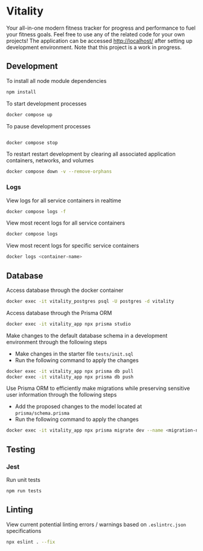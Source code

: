 # Vitality

Your all-in-one modern fitness tracker for progress and performance to fuel your fitness goals. Feel free to use any of the related code for your own projects! The application can be accessed [http://localhost/](http://localhost/) after setting up development environment. Note that this project is a work in progress.

## Development

To install all node module dependencies

```bash
npm install
```

To start development processes

``` bash
docker compose up 
```

To pause development processes

```bash

docker compose stop
```

To restart restart development by clearing all associated application containers, networks, and volumes

```bash
docker compose down -v --remove-orphans 
```

### Logs

View logs for all service containers in realtime

```bash
docker compose logs -f
```

View most recent logs for all service containers

```bash
docker compose logs 
```

View most recent logs for specific service containers

```bash
docker logs <container-name> 
```

## Database

Access database through the docker container

``` bash
docker exec -it vitality_postgres psql -U postgres -d vitality
```

Access database through the Prisma ORM

``` bash
docker exec -it vitality_app npx prisma studio
```

Make changes to the default database schema in a development environment through the following steps

- Make changes in the starter file `tests/init.sql`
- Run the following command to apply the changes

```bash
docker exec -it vitality_app npx prisma db pull
docker exec -it vitality_app npx prisma db push
```

Use Prisma ORM to efficiently make migrations while preserving sensitive user information through the following steps

- Add the proposed changes to the model located at `prisma/schema.prisma`
- Run the following command to apply the changes

``` bash
docker exec -it vitality_app npx prisma migrate dev --name <migration-name>
```

## Testing

### Jest

Run unit tests

```bash
npm run tests
```

## Linting

View current potential linting errors / warnings based on `.eslintrc.json` specifications

```bash
npx eslint . --fix
```
